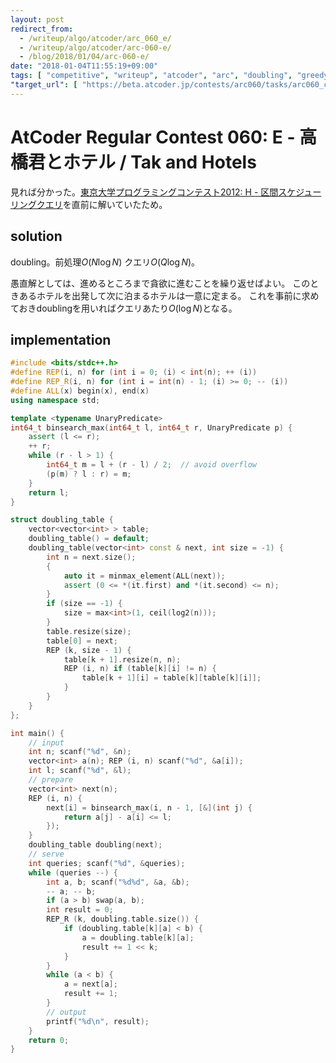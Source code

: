 ```yaml
---
layout: post
redirect_from:
  - /writeup/algo/atcoder/arc_060_e/
  - /writeup/algo/atcoder/arc-060-e/
  - /blog/2018/01/04/arc-060-e/
date: "2018-01-04T11:55:19+09:00"
tags: [ "competitive", "writeup", "atcoder", "arc", "doubling", "greedy" ]
"target_url": [ "https://beta.atcoder.jp/contests/arc060/tasks/arc060_c" ]
---
```


# AtCoder Regular Contest 060: E - 高橋君とホテル / Tak and Hotels

見れば分かった。[東京大学プログラミングコンテスト2012: H - 区間スケジューリングクエリ](https://beta.atcoder.jp/contests/utpc2012/tasks/utpc2012_08)を直前に解いていたため。

## solution

doubling。前処理$O(N \log N)$ クエリ$O(Q \log N)$。

愚直解としては、進めるところまで貪欲に進むことを繰り返せばよい。
このときあるホテルを出発して次に泊まるホテルは一意に定まる。
これを事前に求めておきdoublingを用いればクエリあたり$O(\log N)$となる。

## implementation

``` c++
#include <bits/stdc++.h>
#define REP(i, n) for (int i = 0; (i) < int(n); ++ (i))
#define REP_R(i, n) for (int i = int(n) - 1; (i) >= 0; -- (i))
#define ALL(x) begin(x), end(x)
using namespace std;

template <typename UnaryPredicate>
int64_t binsearch_max(int64_t l, int64_t r, UnaryPredicate p) {
    assert (l <= r);
    ++ r;
    while (r - l > 1) {
        int64_t m = l + (r - l) / 2;  // avoid overflow
        (p(m) ? l : r) = m;
    }
    return l;
}

struct doubling_table {
    vector<vector<int> > table;
    doubling_table() = default;
    doubling_table(vector<int> const & next, int size = -1) {
        int n = next.size();
        {
            auto it = minmax_element(ALL(next));
            assert (0 <= *(it.first) and *(it.second) <= n);
        }
        if (size == -1) {
            size = max<int>(1, ceil(log2(n)));
        }
        table.resize(size);
        table[0] = next;
        REP (k, size - 1) {
            table[k + 1].resize(n, n);
            REP (i, n) if (table[k][i] != n) {
                table[k + 1][i] = table[k][table[k][i]];
            }
        }
    }
};

int main() {
    // input
    int n; scanf("%d", &n);
    vector<int> a(n); REP (i, n) scanf("%d", &a[i]);
    int l; scanf("%d", &l);
    // prepare
    vector<int> next(n);
    REP (i, n) {
        next[i] = binsearch_max(i, n - 1, [&](int j) {
            return a[j] - a[i] <= l;
        });
    }
    doubling_table doubling(next);
    // serve
    int queries; scanf("%d", &queries);
    while (queries --) {
        int a, b; scanf("%d%d", &a, &b);
        -- a; -- b;
        if (a > b) swap(a, b);
        int result = 0;
        REP_R (k, doubling.table.size()) {
            if (doubling.table[k][a] < b) {
                a = doubling.table[k][a];
                result += 1 << k;
            }
        }
        while (a < b) {
            a = next[a];
            result += 1;
        }
        // output
        printf("%d\n", result);
    }
    return 0;
}
```
